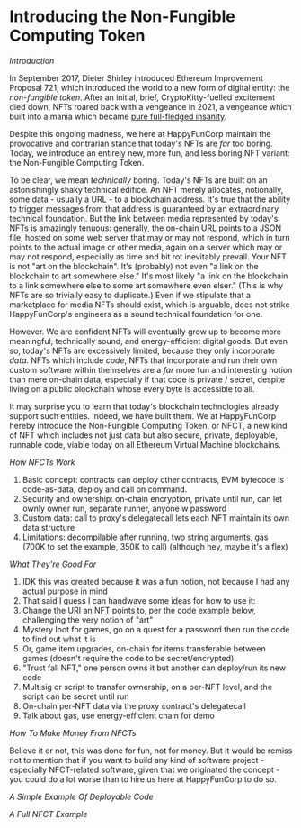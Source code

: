 # Introducing the Non-Fungible Computing Token

*Introduction*

In September 2017, Dieter Shirley introduced Ethereum Improvement Proposal 721, which introduced the world to a new form of digital entity: the _non-fungible token_. After an initial, brief, CryptoKitty-fuelled excitement died down, NFTs roared back with a vengeance in 2021, a vengeance which built into a mania which became [pure full-fledged insanity](https://www.theverge.com/2021/12/30/22860010/bored-ape-yacht-club-payc-phayc-copycat-nft).

Despite this ongoing madness, we here at HappyFunCorp maintain the provocative and contrarian stance that today's NFTs are _far_ too boring. Today, we introduce an entirely new, more fun, and less boring NFT variant: the Non-Fungible Computing Token.

To be clear, we mean _technically_ boring. Today's NFTs are built on an astonishingly shaky technical edifice. An NFT merely allocates, notionally, some data - usually a URL - to a blockchain address. It's true that the ability to trigger messages from that address is guaranteed by an extraordinary technical foundation. But the link between media represented by today's NFTs is amazingly tenuous: generally, the on-chain URL points to a JSON file, hosted on some web server that may or may not respond, which in turn points to the actual image or other media, again on a server which may or may not respond, especially as time and bit rot inevitably prevail. Your NFT is not "art on the blockchain". It's (probably) not even "a link on the blockchain to art somewhere else." It's most likely "a link on the blockchain to a link somewhere else to some art somewhere even elser." (This is why NFTs are so trivially easy to duplicate.) Even if we stipulate that a marketplace for media NFTs should exist, which is arguable, does not strike HappyFunCorp's engineers as a sound technical foundation for one.

However. We are confident NFTs will eventually grow up to become more meaningful, technically sound, and energy-efficient digital goods. But even so, today's NFTs are excessively limited, because they only incorporate _data_. NFTs which include _code_, NFTs that incorporate and run their own custom software within themselves are a _far_ more fun and interesting notion than mere on-chain data, especially if that code is private / secret, despite living on a public blockchain whose every byte is accessible to all.

It may surprise you to learn that today's blockchain technologies already support such entities. Indeed, we have built them. We at HappyFunCorp hereby introduce the Non-Fungible Computing Token, or NFCT, a new kind of NFT which includes not just data but also secure, private, deployable, runnable code, viable today on all Ethereum Virtual Machine blockchains.

*How NFCTs Work*

1. Basic concept: contracts can deploy other contracts, EVM bytecode is code-as-data, deploy and call on command.
2. Security and ownership: on-chain encryption, private until run, can let ownly owner run, separate runner, anyone w password
3. Custom data: call to proxy's delegatecall lets each NFT maintain its own data structure
4. Limitations: decompilable after running, two string arguments, gas (700K to set the example, 350K to call) (although hey, maybe it's a flex)

*What They're Good For*

1. IDK this was created because it was a fun notion, not because I had any actual purpose in mind
2. That said I guess I can handwave some ideas for how to use it:
3. Change the URI an NFT points to, per the code example below, challenging the very notion of "art"
4. Mystery loot for games, go on a quest for a password then run the code to find out what it is
5. Or, game item upgrades, on-chain for items transferable between games (doesn't require the code to be secret/encrypted)
6. "Trust fall NFT," one person owns it but another can deploy/run its new code
7. Multisig or script to transfer ownership, on a per-NFT level, and the script can be secret until run
8. On-chain per-NFT data via the proxy contract's delegatecall
9. Talk about gas, use energy-efficient chain for demo

*How To Make Money From NFCTs*

Believe it or not, this was done for fun, not for money. But it would be remiss not to mention that if you want to build any kind of software project - especially NFCT-related software, given that we originated the concept - you could do a lot worse than to hire us here at HappyFunCorp to do so.

*A Simple Example Of Deployable Code*

*A Full NFCT Example*
